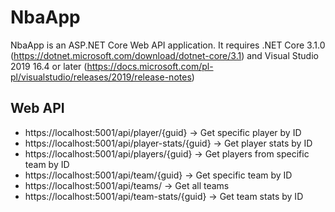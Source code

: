 # NbaApp

NbaApp is an ASP.NET Core Web API application.
It requires .NET Core 3.1.0 (https://dotnet.microsoft.com/download/dotnet-core/3.1) and Visual Studio 2019 16.4 or later (https://docs.microsoft.com/pl-pl/visualstudio/releases/2019/release-notes)

## Web API
 - https://localhost:5001/api/player/{guid} -> Get specific player by ID
 - https://localhost:5001/api/player-stats/{guid} -> Get player stats by ID
 - https://localhost:5001/api/players/{guid} -> Get players from specific team by ID
 - https://localhost:5001/api/team/{guid} -> Get specific team by ID
 - https://localhost:5001/api/teams/ -> Get all teams
 - https://localhost:5001/api/team-stats/{guid} -> Get team stats by ID
